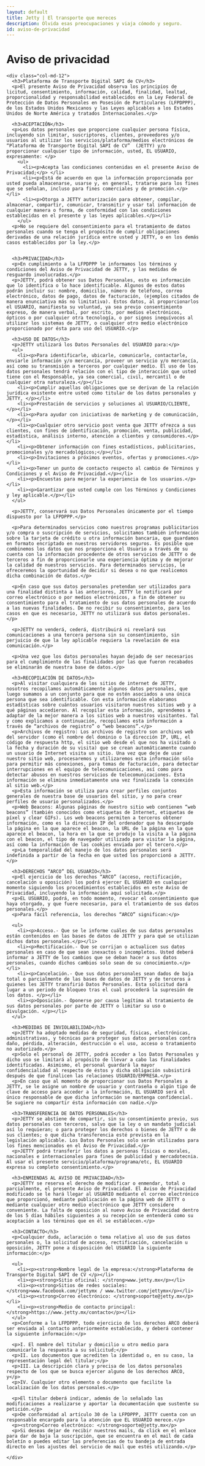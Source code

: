 ```yaml
---
layout: default
title: Jetty | El transporte que mereces
description: Olvida esas preocupaciones y viaja cómodo y seguro.
id: aviso-de-privacidad
---
```


<div class="container">
  <div class="row privacidad">
    <div class="col-md-12">
      <h1>Aviso de privacidad</h1>
    </div>

    <div class="col-md-12">
      <h3>Plataforma de Transporte Digital SAPI de CV</h3>
      <p>El presente Aviso de Privacidad observa los principios de licitud, consentimiento, información, calidad, finalidad, lealtad, proporcionalidad y responsabilidad establecidos en la Ley Federal de Protección de Datos Personales en Posesión de Particulares (LFPDPPP), de los Estados Unidos Mexicanos y las Leyes aplicables a los Estados Unidos de Norte América y tratados Internacionales.</p>

      <h3>ACEPTACIÓN</h3>
      <p>Los datos personales que proporcione cualquier persona física, incluyendo sin limitar, suscriptores, clientes, proveedores y/o usuarios al utilizar los servicios/plataforma/medios electrónicos de “Plataforma de Transporte Digital SAPI de CV”  (JETTY) y/o proporcionar cualquier tipo de información, usted, EL USUARIO, expresamente: </p>
        <ul>
          <li><p>Acepta las condiciones contenidas en el presente Aviso de Privacidad;</p> </li>
          <li><p>Está de acuerdo en que la información proporcionada por usted pueda almacenarse, usarse y, en general, tratarse para los fines que se señalan, incluso para fines comerciales y de promoción.</p></li>
          <li><p>Otorga a JETTY autorización para obtener, compilar, almacenar, compartir, comunicar, transmitir y usar tal información de cualquier manera o forma, de conformidad con las condiciones establecidas en el presente y las leyes aplicables.</p></li>
        </ul>
      <p>No se requiere del consentimiento para el tratamiento de datos personales cuando se tenga el propósito de cumplir obligaciones derivadas de una relación jurídica entre usted y JETTY, o en los demás casos establecidos por la ley.</p>


      <h3>PRIVACIDAD</h3>
      <p>En cumplimiento a la LFPDPPP le informamos los términos y condiciones del Aviso de Privacidad de JETTY, y las medidas de resguardo involucradas.</p>
      <p>JETTY, podrá obtener sus Datos Personales, esto es información que lo identifica o lo hace identificable. Algunos de estos datos podrán incluir su: nombre, domicilio, número de teléfono, correo electrónico, datos de pago, datos de facturación, (ejemplos citados de manera enunciativa más no limitativa). Estos datos, al proporcionarlos el USUARIO, manifiesta su voluntad, ya sea previo consentimiento expreso, de manera verbal, por escrito, por medios electrónicos, ópticos o por cualquier otra tecnología, o por signos inequívocos al utilizar los sistemas de JETTY, o cualquier otro medio electrónico proporcionado por ésta para uso del USUARIO.</p>

      <h3>USO DE DATOS</h3>
      <p>JETTY utilizará los Datos Personales del USUARIO para:</p>
      <ul>
        <li><p>Para identificarle, ubicarle, comunicarle, contactarle, enviarle información y/o mercancía, proveer un servicio y/o mercancía, así como su transmisión a terceros por cualquier medio. El uso de los datos personales tendrá relación con el tipo de interacción que usted tiene con el Responsable, ya sea comercial, civil, mercantil o de cualquier otra naturaleza.</p></li>
        <li><p>Cumplir aquellas obligaciones que se derivan de la relación jurídica existente entre usted como titular de los datos personales y JETTY, </p></li>
        <li><p>Prestación de servicios y soluciones al USUARIO/CLIENTE, </p></li>
        <li><p>Para ayudar con iniciativas de marketing y de comunicación, </p></li>
        <li><p>Cualquier otro servicio post venta que JETTY ofrezca a sus clientes, con fines de identificación, promoción, venta, publicidad, estadística, análisis interno, atención a clientes y consumidores.</p></li>
        <li><p>Obtener información con fines estadísticos, publicitarios, promocionales y/o mercadológicos;</p></li>
        <li><p>Invitaciones a próximos eventos, ofertas y promociones.</p></li>
        <li><p>Tener un punto de contacto respecto al cambio de Términos y Condiciones y el Aviso de Privacidad.</p></li>
        <li><p>Encuestas para mejorar la experiencia de los usuarios.</p></li>
        <li><p>Garantizar que usted cumple con los Términos y Condiciones y ley aplicable.</p></li>
      </ul>

      <p>JETTY, conservará sus Datos Personales únicamente por el tiempo dispuesto por la LFPDPPP.</p>

      <p>Para determinados servicios como nuestros programas publicitarios y/o compra o suscripción de servicios, solicitamos también información sobre la tarjeta de crédito u otra información bancaria, que guardamos en formato encriptado en nuestros servidores seguros. Es posible que combinemos los datos que nos proporciona el Usuario a través de su cuenta con la información procedente de otros servicios de JETTY o de terceros a fin de proporcionarle una experiencia óptima y de mejorar la calidad de nuestros servicios. Para determinados servicios, le ofreceremos la oportunidad de decidir si desea o no que realicemos dicha combinación de datos.</p>

      <p>En caso que sus datos personales pretendan ser utilizados para una finalidad distinta a las anteriores, JETTY le notificará por correo electrónico o por medios electrónicos, a fin de obtener su consentimiento para el tratamiento de sus datos personales de acuerdo a las nuevas finalidades. De no recibir su consentimiento, para los casos en que es necesario, JETTY no utilizará sus datos personales.</p>

      <p>JETTY no venderá, cederá, distribuirá ni revelará sus comunicaciones a una tercera persona sin su consentimiento, sin perjuicio de que la ley aplicable requiera la revelación de esa comunicación.</p>

      <p>Una vez que los datos personales hayan dejado de ser necesarios para el cumplimiento de las finalidades por las que fueron recabados se eliminarán de nuestra base de datos.</p>

      <h3>RECOPILACIÓN DE DATOS</h3>
      <p>Al visitar cualquiera de los sitios de internet de JETTY, nosotros recopilamos automáticamente algunos datos personales, que luego sumamos a un conjunto para que no estén asociados a una única persona que sea identificable. Con esta información elaboramos estadísticas sobre cuántos usuarios visitaron nuestros sitios web y a qué páginas accedieron. Al recopilar esta información, aprendemos a adaptar de la mejor manera a los sitios web a nuestros visitantes. Tal y como explicamos a continuación, recopilamos esta información a través de “archivos de registro” o “web beacons”.</p>
      <p>Archivos de registro: Los archivos de registro son archivos web del servidor (como el nombre del dominio o la dirección IP, URL, el código de respuesta http, el sitio web desde el que nos ha visitado o la fecha y duración de su visita) que se crean automáticamente cuando un usuario de Internet visita un sitio. Una vez que deje de usar nuestro sitio web, procesaremos y utilizaremos esta información sólo para permitir más conexiones, para temas de facturación, para detectar interrupciones en el equipo de telecomunicaciones, así como para detectar abusos en nuestros servicios de telecomunicaciones. Esta información se elimina inmediatamente una vez finalizada la conexión al sitio web.</p>
      <p>Esta información se utiliza para crear perfiles conjuntos generales de nuestra base de usuarios del sitio, y no para crear perfiles de usuario personalizados.</p>
      <p>Web Beacons: Algunas páginas de nuestro sitio web contienen “web beacons” (también conocidos como etiquetas de Internet, etiquetas de píxel y clear GIFs). Los web beacons permiten a terceros obtener información, como es la dirección IP del ordenador que ha descargado la página en la que aparece el beacon, la URL de la página en la que aparece el beacon, la hora en la que se produjo la visita a la página con el beacon, el tipo de navegador utilizado para visitar la página, así como la información de las cookies enviada por el tercero.</p>
      <p>La temporalidad del manejo de los datos personales será indefinida a partir de la fecha en que usted los proporcionó a JETTY.</p>

      <h3>DERECHOS “ARCO” DEL USUARIO</h3>
      <p>El ejercicio de los derechos “ARCO” (acceso, rectificación, cancelación u oposición) los podrá ejercer EL USUARIO en cualquier momento siguiendo los procedimientos establecidos en este Aviso de Privacidad, incluyendo la información aquí solicitada.</p>
      <p>EL USUARIO, podrá, en todo momento, revocar el consentimiento que haya otorgado, y que fuere necesario, para el tratamiento de sus datos personales.</p>
      <p>Para fácil referencia, los derechos “ARCO” significan:</p>

      <ul>
        <li><p>Acceso.- Que se le informe cuáles de sus datos personales están contenidos en las bases de datos de JETTY y para qué se utilizan dichos datos personales.</p></li>
        <li><p>Rectificación.- Que se corrijan o actualicen sus datos personales en caso de que sean inexactos o incompletos. Usted deberá informar a JETTY de los cambios que se deban hacer a sus datos personales, cuando dichos cambios solo sean de su conocimiento.</p></li>
        <li><p>Cancelación.- Que sus datos personales sean dados de baja total o parcialmente de las bases de datos de JETTY y de terceros a quienes les JETTY transfirió Datos Personales. Esta solicitud dará lugar a un periodo de bloqueo tras el cual procederá la supresión de los datos. </p></li>
        <li><p>Oposición.- Oponerse por causa legítima al tratamiento de sus datos personales por parte de JETTY o limitar su uso o divulgación. </p></li>
      </ul>

      <h3>MEDIDAS DE INVIOLABILIDAD</h3>
      <p>JETTY ha adoptado medidas de seguridad, físicas, electrónicas, administrativas, y técnicas para proteger sus datos personales contra daño, pérdida, alteración, destrucción o el uso, acceso o tratamiento no autorizado.</p>
      <p>Solo el personal de JETTY, podrá acceder a los Datos Personales y dicho uso se limitará al propósito de llevar a cabo las finalidades identificadas. Asimismo, el personal guardará la mayor confidencialidad al respecto de éstos y dicha obligación subsistirá después de que finalicen las relaciones USUARIO/EMPRESA.</p>
      <p>En caso que al momento de proporcionar sus Datos Personales a JETTY, se le asigne un nombre de usuario y contraseña o algún tipo de clave de acceso para acceder a la información, EL USUARIO será el único responsable de que dicha información se mantenga confidencial. Se sugiere no compartir ésta información con nadie.</p>

      <h3>TRANSFERENCIA DE DATOS PERSONALES</h3>
      <p>JETTY se abstiene de compartir, sin su consentimiento previo, sus datos personales con terceros, salvo que la ley o un mandato judicial así lo requieran; o para proteger los derechos o bienes de JETTY o de sus clientes; o que dicha transferencia esté prevista en la legislación aplicable. Los Datos Personales solo serán utilizados para los fines mencionados en el Aviso de Privacidad.</p>
      <p>JETTY podrá transferir los datos a personas físicas o morales, nacionales e internacionales para fines de publicidad y mercadotecnia. Al usar el presente servicio/plataforma/programa/etc, EL USUARIO expresa su completo consentimiento.</p>

      <h3>ENMIENDAS AL AVISO DE PRIVACIDAD</h3>
      <p>JETTY se reserva el derecho de modificar o enmendar, total o parcialmente, el presente Aviso de Privacidad. El Aviso de Privacidad modificado se le hará llegar al USUARIO mediante el correo electrónico que proporcionó, mediante publicación en la página web de JETTY o mediante cualquier otro medio electrónico que JETTY considere conveniente. La falta de oposición al nuevo Aviso de Privacidad dentro de los 5 días hábiles siguientes a su recepción se entenderá como su aceptación a los términos que en él se establecen.</p>

      <h3>CONTACTO</h3>
      <p>Cualquier duda, aclaración o tema relativo al uso de sus datos personales o, la solicitud de acceso, rectificación, cancelación u oposición, JETTY pone a disposición del USUARIO la siguiente información:</p>

      <ul>
        <li><p><strong>Nombre legal de la empresa:</strong>Plataforma de Transporte Digital SAPI de CV </p></li>
        <li><p><strong>Sitio oficinal: </strong>www.jetty.mx</p></li>
        <li><p><strong>Sitios de redes sociales: </strong>www.facebook.com/jettymx / www.twitter.com/jettymx</p></li>
        <li><p><strong>Correo electrónico: </strong>soporte@jetty.mx</p></li>
        <li><p><strong>Medio de contacto principal: </strong>https://www.jetty.mx/contacto</p></li>
      </ul>
      <p>Conforme a la LFPDPPP, todo ejercicio de los derechos ARCO deberá ser enviada al contacto anteriormente establecido, y deberá contener la siguiente información:</p>

      <p>I. El nombre del titular y domicilio u otro medio para comunicarle la respuesta a su solicitud;</p>
      <p>II. Los documentos que acrediten la identidad o, en su caso, la representación legal del titular;</p>
      <p>III. La descripción clara y precisa de los datos personales respecto de los que se busca ejercer alguno de los derechos ARCO, y</p>
      <p>IV. Cualquier otro elemento o documento que facilite la localización de los datos personales.</p>

      <p>El titular deberá indicar, además de lo señalado las modificaciones a realizarse y aportar la documentación que sustente su petición.</p>
      <p>De conformidad al artículo 30 de la LFPDPPP, JETTY cuenta con un responsable encargado para la atención que EL USUARIO merece.</p>
      <p><strong>Correo electrónico: </strong>soporte@jetty.mx</p>
      <p>Si deseas dejar de recibir nuestros mails, da click en el enlace para dar de baja la suscripción, que se encuentra en el mail de cada boletín o puedes editar las preferencias de tu bandeja de entrada directo en los ajustes del servicio de mail que estés utilizando.</p>

    </div>

  </div>

</div>